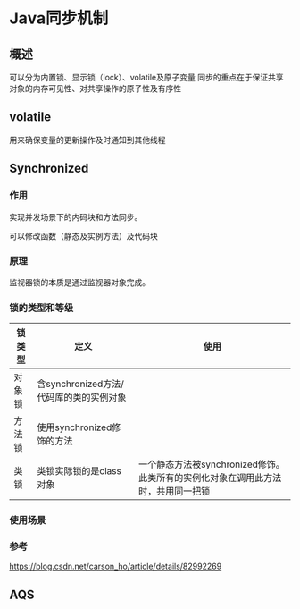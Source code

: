 # Java同步机制

## 概述

可以分为内置锁、显示锁（lock）、volatile及原子变量
同步的重点在于保证共享对象的内存可见性、对共享操作的原子性及有序性

## volatile

用来确保变量的更新操作及时通知到其他线程



## Synchronized

### 作用

实现并发场景下的内码块和方法同步。

可以修改函数（静态及实例方法）及代码块

### 原理



监视器锁的本质是通过监视器对象完成。

### 锁的类型和等级



| 锁类型 | 定义                                    | 使用                                                         |
| ------ | --------------------------------------- | ------------------------------------------------------------ |
| 对象锁 | 含synchronized方法/代码库的类的实例对象 |                                                              |
| 方法锁 | 使用synchronized修饰的方法              |                                                              |
| 类锁   | 类锁实际锁的是class对象                 | 一个静态方法被synchronized修饰。此类所有的实例化对象在调用此方法时，共用同一把锁 |



### 使用场景



### 参考



https://blog.csdn.net/carson_ho/article/details/82992269



## AQS







